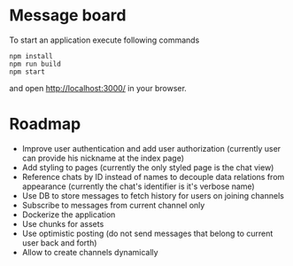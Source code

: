 # Message board

To start an application execute following commands
```
npm install
npm run build
npm start
```
and open [http://localhost:3000/](http://localhost:3000/) in your browser.

# Roadmap
* Improve user authentication and add user authorization (currently user can provide his nickname at the index page)
* Add styling to pages (currently the only styled page is the chat view)
* Reference chats by ID instead of names to decouple data relations from appearance (currently the chat's identifier is it's verbose name)
* Use DB to store messages to fetch history for users on joining channels
* Subscribe to messages from current channel only
* Dockerize the application
* Use chunks for assets
* Use optimistic posting (do not send messages that belong to current user back and forth)
* Allow to create channels dynamically
